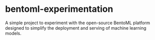 # bentoml-experimentation
A simple project to experiment with the open-source BentoML platform designed to simplify the deployment and serving of machine learning models.
